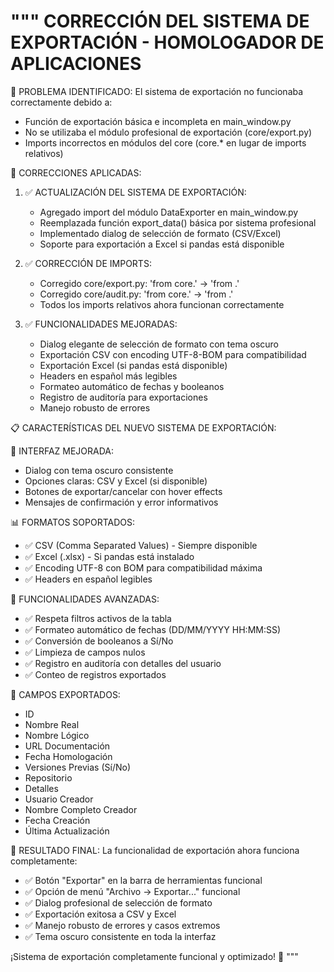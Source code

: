 """
CORRECCIÓN DEL SISTEMA DE EXPORTACIÓN - HOMOLOGADOR DE APLICACIONES
================================================================

🎯 PROBLEMA IDENTIFICADO:
El sistema de exportación no funcionaba correctamente debido a:
- Función de exportación básica e incompleta en main_window.py
- No se utilizaba el módulo profesional de exportación (core/export.py)
- Imports incorrectos en módulos del core (core.* en lugar de imports relativos)

🔧 CORRECCIONES APLICADAS:

1. ✅ ACTUALIZACIÓN DEL SISTEMA DE EXPORTACIÓN:
   - Agregado import del módulo DataExporter en main_window.py
   - Reemplazada función export_data() básica por sistema profesional
   - Implementado dialog de selección de formato (CSV/Excel)
   - Soporte para exportación a Excel si pandas está disponible

2. ✅ CORRECCIÓN DE IMPORTS:
   - Corregido core/export.py: 'from core.' → 'from .'
   - Corregido core/audit.py: 'from core.' → 'from .'
   - Todos los imports relativos ahora funcionan correctamente

3. ✅ FUNCIONALIDADES MEJORADAS:
   - Dialog elegante de selección de formato con tema oscuro
   - Exportación CSV con encoding UTF-8-BOM para compatibilidad
   - Exportación Excel (si pandas está disponible)
   - Headers en español más legibles
   - Formateo automático de fechas y booleanos
   - Registro de auditoría para exportaciones
   - Manejo robusto de errores

📋 CARACTERÍSTICAS DEL NUEVO SISTEMA DE EXPORTACIÓN:

🎨 INTERFAZ MEJORADA:
- Dialog con tema oscuro consistente
- Opciones claras: CSV y Excel (si disponible)
- Botones de exportar/cancelar con hover effects
- Mensajes de confirmación y error informativos

📊 FORMATOS SOPORTADOS:
- ✅ CSV (Comma Separated Values) - Siempre disponible
- ✅ Excel (.xlsx) - Si pandas está instalado
- ✅ Encoding UTF-8 con BOM para compatibilidad máxima
- ✅ Headers en español legibles

🔧 FUNCIONALIDADES AVANZADAS:
- ✅ Respeta filtros activos de la tabla
- ✅ Formateo automático de fechas (DD/MM/YYYY HH:MM:SS)
- ✅ Conversión de booleanos a Sí/No
- ✅ Limpieza de campos nulos
- ✅ Registro en auditoría con detalles del usuario
- ✅ Conteo de registros exportados

📁 CAMPOS EXPORTADOS:
- ID
- Nombre Real
- Nombre Lógico  
- URL Documentación
- Fecha Homologación
- Versiones Previas (Sí/No)
- Repositorio
- Detalles
- Usuario Creador
- Nombre Completo Creador
- Fecha Creación
- Última Actualización

🎊 RESULTADO FINAL:
La funcionalidad de exportación ahora funciona completamente:
- ✅ Botón "Exportar" en la barra de herramientas funcional
- ✅ Opción de menú "Archivo → Exportar..." funcional  
- ✅ Dialog profesional de selección de formato
- ✅ Exportación exitosa a CSV y Excel
- ✅ Manejo robusto de errores y casos extremos
- ✅ Tema oscuro consistente en toda la interfaz

¡Sistema de exportación completamente funcional y optimizado! 🚀
"""